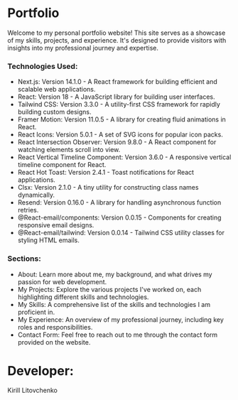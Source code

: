 # Portfolio

Welcome to my personal portfolio website! This site serves as a showcase of my skills, projects, and experience. It's designed to provide visitors with insights into my professional journey and expertise.

### Technologies Used:

- Next.js: Version 14.1.0 - A React framework for building efficient and scalable web applications.
- React: Version 18 - A JavaScript library for building user interfaces.
- Tailwind CSS: Version 3.3.0 - A utility-first CSS framework for rapidly building custom designs.
- Framer Motion: Version 11.0.5 - A library for creating fluid animations in React.
- React Icons: Version 5.0.1 - A set of SVG icons for popular icon packs.
- React Intersection Observer: Version 9.8.0 - A React component for watching elements scroll into view.
- React Vertical Timeline Component: Version 3.6.0 - A responsive vertical timeline component for React.
- React Hot Toast: Version 2.4.1 - Toast notifications for React applications.
- Clsx: Version 2.1.0 - A tiny utility for constructing class names dynamically.
- Resend: Version 0.16.0 - A library for handling asynchronous function retries.
- @React-email/components: Version 0.0.15 - Components for creating responsive email designs.
- @React-email/tailwind: Version 0.0.14 - Tailwind CSS utility classes for styling HTML emails.

### Sections:

- About: Learn more about me, my background, and what drives my passion for web development.
- My Projects: Explore the various projects I've worked on, each highlighting different skills and technologies.
- My Skills: A comprehensive list of the skills and technologies I am proficient in.
- My Experience: An overview of my professional journey, including key roles and responsibilities.
- Contact Form: Feel free to reach out to me through the contact form provided on the website.

# Developer:

Kirill Litovchenko

